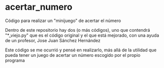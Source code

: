 # acertar_numero
Código para realizar un "minijuego" de acertar el número

Dentro de este repositorio hay dos (o más códigos), uno que contendrá "*_viejo.py" que es el código original y el que está mejorado, con una ayuda de un profesor, Jose Juan Sánchez Hernández

Este código se me ocurrió y pensé en realizarlo, más allá de la utilidad que pueda tener un juego de acertar un número escogido por el propio programa
